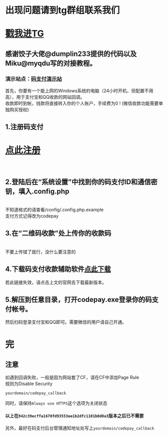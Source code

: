 # 出现问题请到tg群组联系我们<a href="https://t.me/sspanel_Uim"><br><br>戳我进TG</a>
## 感谢饺子大佬@dumplin233提供的代码以及Miku@myqdu写的对接教程。<br />
### 演示站点：<a href="http://163.44.159.91">码支付演示站</a><br>
首先，你要有一个能上网的Windows系统的电脑（24小时开机，但配置不用高），用于支付宝和QQ收款的网站回调。<br />
收款即时到帐，钱款将直接转入你的个人账户，手续费为0 !  (微信收款功能需要单独购买授权)

## 1.注册码支付
<h1><a href="http://t.cn/RX4kpL0" target="_blank">点此注册</a><br></h1>
<br>

## 2.登陆后在“系统设置”中找到你的码支付ID和通信密钥，填入.config.php
<br>不知道格式的请查看/config/.config.php.example
<br>支付方式记得改为codepay

## 3.在“**二维码收款**”处上传你的**收款码**
<br>不要上传错了就行，没什么要注意的<br>

## 4.下载码支付收款辅助软件<a href="http://down.xiuxiu888.com/codepay/codepay.rar" target="_blank">点此下载</a><br>
若此链接失效，请点击上文的官网去下载最新版本。<br>

## 5.解压到任意目录，打开codepay.exe登录你的码支付帐号。<br>
然后扫码登录支付宝和QQ即可。需要微信的用户请自己开通。<br>

# 完

## 注意 <br>
如遇到回调失败，一般是因为网站套了CF，请在CF中添加Page Rule<br>
规则为Disable Security<br>

`yourdomain/codepay_callback`<br>

同时，请保持`Always use HTTPS`这个选项为关闭状态

#### 以上在`842c39ecffa1670fd93553ee1b2dfc1101b0d0a3`版本之后已不需要

另外，最好在码支付后台管理通知地址处写上`yourdomain/codepay_callback`


